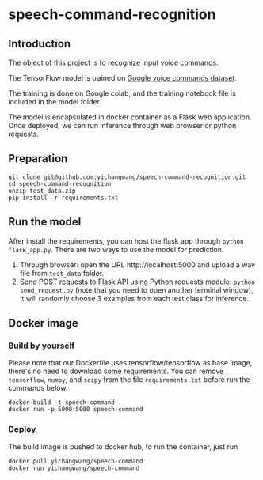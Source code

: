 # speech-command-recognition

## Introduction

The object of this project is to recognize input voice commands.

The TensorFlow model is trained on [Google voice commands dataset](https://www.tensorflow.org/datasets/catalog/speech_commands).

The training is done on Google colab, and the training notebook file is included in the model folder.

The model is encapsulated in docker container as a Flask web application.
Once deployed, we can run inference through web browser or python requests.
## Preparation
```
git clone git@github.com:yichangwang/speech-command-recognition.git
cd speech-command-recognition
unzip test_data.zip
pip install -r requirements.txt
```

## Run the model
After install the requirements, you can host the flask app through
`python flask_app.py`.
There are two ways to use the model for prediction.
1. Through browser:
   open the URL http://localhost:5000 and upload a wav file from `test_data` folder.
2. Send POST requests to Flask API using Python requests module: `python send_request.py` (note that you need to open another terminal window), it will randomly choose 3 examples from each test class for inference.

## Docker image
### Build by yourself
Please note that our Dockerfile uses tensorflow/tensorflow as base image,
there's no need to download some requirements.
You can remove `tensorflow`, `numpy`, and `scipy` from the file `requirements.txt` before run the commands below.
```
docker build -t speech-command .
docker run -p 5000:5000 speech-command
```
### Deploy
The build image is pushed to docker hub, to run the container, just run
```
docker pull yichangwang/speech-command
docker run yichangwang/speech-command
```